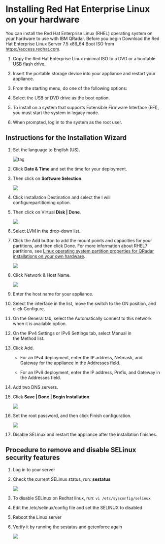 [title]: # (Installing Red Hat Enterprise Linux on your hardware)
[tags]: # (introduction)
[priority]: # (3)
# Installing Red Hat Enterprise Linux on your hardware

You can install the Red Hat Enterprise Linux (RHEL) operating system on your hardware to use with IBM QRadar. Before you begin Download the Red Hat Enterprise Linux Server 7.5 x86_64 Boot ISO from https://access.redhat.com.

1. Copy the Red Hat Enterprise Linux minimal ISO to a DVD or a bootable USB
    flash drive.

1. Insert the portable storage device into your appliance and restart your appliance.

1. From the starting menu, do one of the following options:

1. Select the USB or DVD drive as the boot option.

1. To install on a system that supports Extensible Firmware Interface (EFI), you must start the system in legacy mode.
1. When prompted, log in to the system as the root user.

## Instructions for the Installation Wizard

1. Set the language to English (US).  

   ![tag](images/3f0b060ca57d10d2b3cd9dda7603c2d5.png)

1. Click __Date & Time__ and set the time for your deployment.
1. Then click on __Software Selection__.

   ![](images/44babf6084441f0e7bbf05a725e24dce.png)

1. Click Installation Destination and select the I will configurepartitioning option.  
1. Then click on Virtual __Disk | Done__.

   ![](images/fe943804eb13c718c294755ac977c1f3.png)

1. Select LVM in the drop-down list.
1. Click the Add button to add the mount points and capacities for your partitions, and then click Done. For more information about RHEL7 partitions, see [Linux operating system partition properties for QRadar installations on your own hardware](https://www.ibm.com/support/knowledgecenter/SS42VS_7.3.1/com.ibm.qradar.doc/r_siem_inst_part_guide.html?view=kc).  

   ![](images/e6b9037b92d05659264fd074b7162e8d.png)

1. Click Network & Host Name.  

   ![](images/debed1d07af9473acc45f96141940065.png)

1. Enter the host name for your appliance.

1. Select the interface in the list, move the switch to the ON position, and click Configure.

1. On the General tab, select the Automatically connect to this network when it is available option.

1. On the IPv4 Settings or IPv6 Settings tab, select Manual in the Method list.

1. Click Add.

   * For an IPv4 deployment, enter the IP address, Netmask, and Gateway for the appliance in the Addresses field.

   * For an IPv6 deployment, enter the IP address, Prefix, and Gateway in the Addresses field.

1. Add two DNS servers.

1. Click __Save | Done | Begin Installation__.  

   ![](images/6f2f5f64aa44181b0222033547855125.png)

1. Set the root password, and then click Finish configuration.  

   ![](images/61dfba7e466106ae301cd3e7cc7fd2df.png)

1. Disable SELinux and restart the appliance after the installation finishes.

## Procedure to remove and disable SELinux security features

1. Log in to your server

1. Check the current SELinux status, run: **sestatus**

   ![](images/57280e8777be15d4d253245f15c1fe31.png)

1. To disable SELinux on Redhat linux, run:
    `vi /etc/sysconfig/selinux`

1. Edit the /etc/selinux/config file and set the SELINUX to disabled

1. Reboot the Linux server

1. Verify it by running the sestatus and getenforce again

   ![](images/7ca307d11c268842a3e60e6cf5dfedb9.png)
